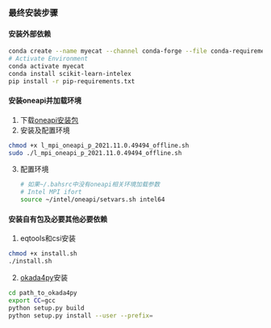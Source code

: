 
### 最终安装步骤

#### 安装外部依赖

```bash
conda create --name myecat --channel conda-forge --file conda-requirements.txt
# Activate Environment
conda activate myecat
conda install scikit-learn-intelex
pip install -r pip-requirements.txt
```

#### 安装oneapi并加载环境

1. 下载[oneapi安装包](https://www.intel.com/content/www/us/en/developer/tools/oneapi/mpi-library-download.html?operatingsystem=linux&mpi-linux=offline)
2. 安装及配置环境

```bash
chmod +x l_mpi_oneapi_p_2021.11.0.49494_offline.sh
sudo ./l_mpi_oneapi_p_2021.11.0.49494_offline.sh
```

3. 配置环境

   ```bash
   # 如果~/.bahsrc中没有oneapi相关环境加载参数
   # Intel MPI ifort
   source ~/intel/oneapi/setvars.sh intel64
   ```

#### 安装自有包及必要其他必要依赖

1. eqtools和csi安装

```bash
chmod +x install.sh
./install.sh
```

2. [okada4py](https://github.com/jolivetr/okada4py)安装

```bash
cd path_to_okada4py
export CC=gcc
python setup.py build
python setup.py install --user --prefix=
```
